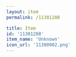 ```yaml
---
layout: item
permalink: /11301208

title: Item
id: '11301208'
item_name: 'Unknown'
icon_url: '11300902.png'
---
```

